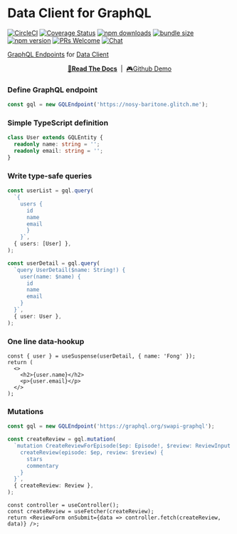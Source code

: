 # Data Client for GraphQL

[![CircleCI](https://circleci.com/gh/reactive/data-client/tree/master.svg?style=shield)](https://circleci.com/gh/reactive/data-client)
[![Coverage Status](https://img.shields.io/codecov/c/gh/reactive/data-client/master.svg?style=flat-square)](https://app.codecov.io/gh/reactive/data-client?branch=master)
[![npm downloads](https://img.shields.io/npm/dm/@data-client/graphql.svg?style=flat-square)](https://www.npmjs.com/package/@data-client/graphql)
[![bundle size](https://img.shields.io/bundlephobia/minzip/@data-client/graphql?style=flat-square)](https://bundlephobia.com/result?p=@data-client/graphql)
[![npm version](https://img.shields.io/npm/v/@data-client/graphql.svg?style=flat-square)](https://www.npmjs.com/package/@data-client/graphql)
[![PRs Welcome](https://img.shields.io/badge/PRs-welcome-brightgreen.svg?style=flat-square)](http://makeapullrequest.com)
[![Chat](https://img.shields.io/discord/768254430381735967.svg?style=flat-square&colorB=758ED3)](https://discord.gg/35nb8Mz)

[GraphQL Endpoints](https://dataclient.io/graphql) for [Data Client](https://dataclient.io)

<div align="center">

**[📖Read The Docs](https://dataclient.io/graphql)** &nbsp;|&nbsp; [🎮Github Demo](https://stackblitz.com/github/reactive/data-client/tree/master/examples/github-app?file=src%2Fresources%2FRepository.tsx)

</div>

### Define GraphQL endpoint

```typescript
const gql = new GQLEndpoint('https://nosy-baritone.glitch.me');
```

### Simple TypeScript definition

```typescript
class User extends GQLEntity {
  readonly name: string = '';
  readonly email: string = '';
}
```

### Write type-safe queries

```typescript
const userList = gql.query(
  `{
    users {
      id
      name
      email
      }
    }`,
  { users: [User] },
);

const userDetail = gql.query(
  `query UserDetail($name: String!) {
    user(name: $name) {
      id
      name
      email
    }
  }`,
  { user: User },
);
```

### One line data-hookup

```tsx
const { user } = useSuspense(userDetail, { name: 'Fong' });
return (
  <>
    <h2>{user.name}</h2>
    <p>{user.email}</p>
  </>
);
```

### Mutations

```ts
const gql = new GQLEndpoint('https://graphql.org/swapi-graphql');

const createReview = gql.mutation(
  `mutation CreateReviewForEpisode($ep: Episode!, $review: ReviewInput!) {
    createReview(episode: $ep, review: $review) {
      stars
      commentary
    }
  }`,
  { createReview: Review },
);
```

```tsx
const controller = useController();
const createReview = useFetcher(createReview);
return <ReviewForm onSubmit={data => controller.fetch(createReview, data)} />;
```
